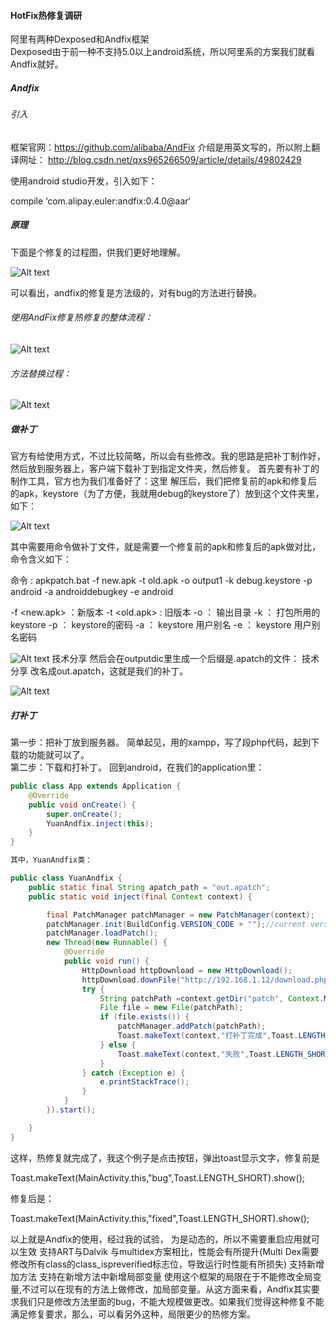 #### HotFix热修复调研
阿里有两种Dexposed和Andfix框架<br>
Dexposed由于前一种不支持5.0以上android系统，所以阿里系的方案我们就看Andfix就好。
##### Andfix
###### 引入
框架官网：https://github.com/alibaba/AndFix
介绍是用英文写的，所以附上翻译网址：
http://blog.csdn.net/qxs965266509/article/details/49802429

使用android studio开发，引入如下：

compile ‘com.alipay.euler:andfix:0.4.0@aar‘
##### 原理

下面是个修复的过程图，供我们更好地理解。

![Alt text](/HotFix/hotfix1.png)

可以看出，andfix的修复是方法级的，对有bug的方法进行替换。

###### 使用AndFix修复热修复的整体流程：
![Alt text](/HotFix/hotfix5.png)
###### 方法替换过程：
![Alt text](/HotFix/hotfix6.png)
##### 做补丁

官方有给使用方式，不过比较简略，所以会有些修改。我的思路是把补丁制作好，然后放到服务器上，客户端下载补丁到指定文件夹，然后修复。
首先要有补丁的制作工具，官方也为我们准备好了：这里
解压后，我们把修复前的apk和修复后的apk，keystore（为了方便，我就用debug的keystore了）放到这个文件夹里，如下：

![Alt text](/HotFix/hotfix2.png)

其中需要用命令做补丁文件，就是需要一个修复前的apk和修复后的apk做对比，命令含义如下：

命令 : apkpatch.bat -f new.apk -t old.apk -o output1 -k debug.keystore -p android -a androiddebugkey -e android

-f <new.apk> ：新版本
-t <old.apk> : 旧版本
-o <output> ： 输出目录
-k <keystore>： 打包所用的keystore
-p <password>： keystore的密码
-a <alias>： keystore 用户别名
-e <alias password>： keystore 用户别名密码

![Alt text](/HotFix/hotfix3.png)
技术分享
然后会在outputdic里生成一个后缀是.apatch的文件：
技术分享
改名成out.apatch，这就是我们的补丁。

![Alt text](/HotFix/hotfix4.png)

##### 打补丁
第一步：把补丁放到服务器。
简单起见，用的xampp，写了段php代码，起到下载的功能就可以了。<br>
第二步：下载和打补丁。
回到android，在我们的application里：
~~~ java
public class App extends Application {
    @Override
    public void onCreate() {
        super.onCreate();
        YuanAndfix.inject(this);
    }
}

其中，YuanAndfix类：

public class YuanAndfix {
    public static final String apatch_path = "out.apatch";
    public static void inject(final Context context) {

        final PatchManager patchManager = new PatchManager(context);
        patchManager.init(BuildConfig.VERSION_CODE + "");//current version
        patchManager.loadPatch();
        new Thread(new Runnable() {
            @Override
            public void run() {
                HttpDownload httpDownload = new HttpDownload();
                httpDownload.downFile("http://192.168.1.12/download.php", context.getDir("patch", Context.MODE_PRIVATE).getAbsolutePath()+"/",apatch_path);
                try {
                    String patchPath =context.getDir("patch", Context.MODE_PRIVATE).getAbsolutePath()+"/"+apatch_path;
                    File file = new File(patchPath);
                    if (file.exists()) {
                        patchManager.addPatch(patchPath);
                        Toast.makeText(context,"打补丁完成",Toast.LENGTH_SHORT).show();
                    } else {
                        Toast.makeText(context,"失败",Toast.LENGTH_SHORT).show();
                    }
                } catch (Exception e) {
                    e.printStackTrace();
                }
            }
        }).start();

    }
}
~~~

这样，热修复就完成了，我这个例子是点击按钮，弹出toast显示文字，修复前是

Toast.makeText(MainActivity.this,"bug",Toast.LENGTH_SHORT).show();

修复后是：

Toast.makeText(MainActivity.this,"fixed",Toast.LENGTH_SHORT).show();

以上就是Andfix的使用，经过我的试验，
为是动态的，所以不需要重启应用就可以生效
支持ART与Dalvik
与multidex方案相比，性能会有所提升(Multi Dex需要修改所有class的class_ispreverified标志位，导致运行时性能有所损失)
支持新增加方法
支持在新增方法中新增局部变量
使用这个框架的局限在于不能修改全局变量,不过可以在现有的方法上做修改，加局部变量。从这方面来看，Andfix其实要求我们只是修改方法里面的bug，不能大规模做更改。如果我们觉得这种修复不能满足修复要求，那么，可以看另外这种，局限更少的热修方案。
